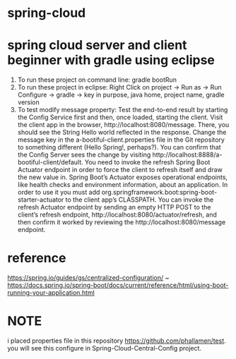 # spring-cloud
# spring cloud server and client beginner with gradle using eclipse 

1. To run these project on command line: 
 gradle bootRun
2. To run these project in eclipse:
Right Click on project -> Run as -> Run Configure -> gradle -> key in purpose, java home, project name, gradle version
3. To test modify message property: 
Test the end-to-end result by starting the Config Service first and then, once loaded, starting the client. Visit the client app in the browser, http://localhost:8080/message. There, you should see the String Hello world reflected in the response.
Change the message key in the a-bootiful-client.properties file in the Git repository to something different (Hello Spring!, perhaps?). You can confirm that the Config Server sees the change by visiting http://localhost:8888/a-bootiful-client/default. You need to invoke the refresh Spring Boot Actuator endpoint in order to force the client to refresh itself and draw the new value in. Spring Boot’s Actuator exposes operational endpoints, like health checks and environment information, about an application. In order to use it you must add org.springframework.boot:spring-boot-starter-actuator to the client app’s CLASSPATH. You can invoke the refresh Actuator endpoint by sending an empty HTTP POST to the client’s refresh endpoint, http://localhost:8080/actuator/refresh, and then confirm it worked by reviewing the http://localhost:8080/message endpoint.

# reference 
https://spring.io/guides/gs/centralized-configuration/ ~ 
https://docs.spring.io/spring-boot/docs/current/reference/html/using-boot-running-your-application.html

# NOTE
i placed properties file in this repository https://github.com/phallamen/test. you will see this configure in Spring-Cloud-Central-Config project.

